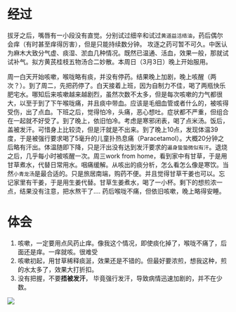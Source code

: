 # 经过
拔牙之后，嘴唇有一小段没有直觉。分别试过细辛和试过`黄道益活络油`，药后偶尔会痒（有时甚至痒得厉害），但是只能持续数分钟。 攻逐之药可暂不可久。中医认为麻木大致分气虚、痰湿、淤血几种情况。既然已温通、活血，效果一般，那就试试补气。拟方黄芪桂枝五物汤合二妙散。本周日（3月3日）晚上开始服用。

周一白天开始咳嗽，喉咙略有痰，并没有停药。结果晚上加剧，晚上咳醒（两次？）。到了周二，先把药停了。白天接着上班，因为自制力不佳，喝了两瓶快乐肥宅水。哪知后来咳嗽越来越剧烈，虽然次数不太多，但是每次咳嗽的力气都很大，以至于到了下午喉咙痛，并且痰中带血。应该是毛细血管或者什么的，被咳得受伤，出了点血。下班之后，觉得怕冷，头痛，恶心想吐。症状都不严重，但组合在一起就不好受了。到了晚上，依旧怕冷。考虑是寒邪闭表，喝了点米汤。饭后，盖被发汗。可惜身上比较烫，但是汗就是不出来。到了晚上10点，发现体温39度，于是被强行要求喝了5毫升的儿童扑热息痛（Paracetamol）。大概20分钟之后略有汗出。体温随即下降，只是汗出没有达到发汗要求的`遍身蛰蛰微似有汗`。退烧之后，几乎每小时被咳醒一次。周三work from home，看到家中有甘草，于是用甘草煮水，代替日常用水。咽痛缓解。从咳出的痰分析，怎么看怎么像是寒饮。当然`小青龙汤`是最合适的。只是旅居南端，购药不便。并且觉得甘草干姜也可以。忘记家里有干姜，于是用生姜代替。甘草生姜煮水，喝了一小杯。剩下的想煎浓一点，结果没有注意，把水熬干了....  药后喉咙不痛，但依旧咳嗽，晚上略得安睡。


# 体会
1. 咳嗽，一定要用点风药止痒。像我这个情况，即使痰化掉了，喉咙不痛了，后面还是痒。一痒就咳。很难受
2. 咳嗽初起，用甘草稀释痰涎，效果还是不错的。但最好要浓煎，想我这种，煎的水太多了，效果大打折扣。
3. 没有把握，不要**捂被发汗**， 毕竟强行发汗，导致病情迅速加剧的，并不在少数。


![](https://upload-images.jianshu.io/upload_images/9738519-0aabc1e8a65f3ac5.png?imageMogr2/auto-orient/strip%7CimageView2/2/w/1240)
